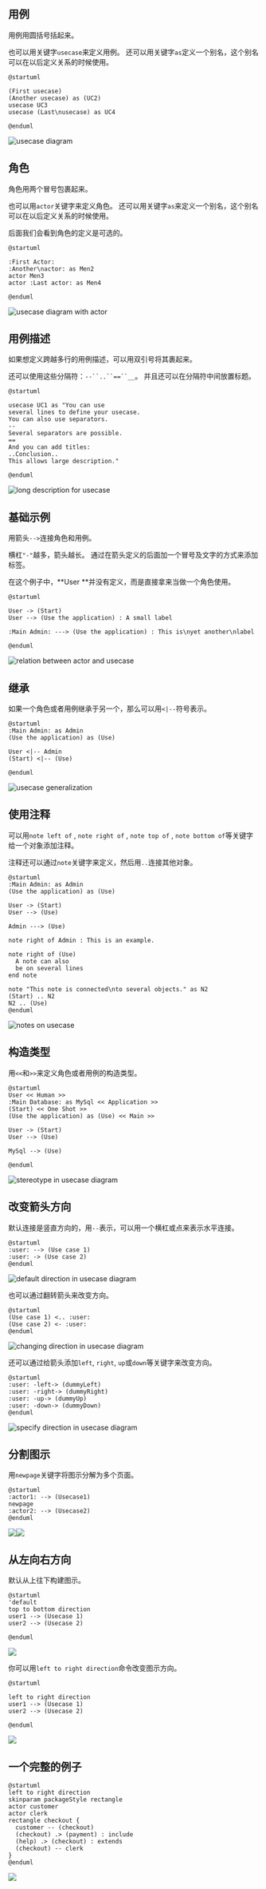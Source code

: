 ## 用例

用例用圆括号括起来。

也可以用关键字`usecase`来定义用例。 还可以用关键字`as`定义一个别名，这个别名可以在以后定义关系的时候使用。

```
@startuml

(First usecase)
(Another usecase) as (UC2)  
usecase UC3
usecase (Last\nusecase) as UC4

@enduml
```

![usecase diagram](https://i.imgur.com/jmVGD7Z.png)

## 角色

角色用两个冒号包裹起来。

也可以用`actor`关键字来定义角色。 还可以用关键字`as`来定义一个别名，这个别名可以在以后定义关系的时候使用。

后面我们会看到角色的定义是可选的。

```
@startuml

:First Actor:
:Another\nactor: as Men2
actor Men3
actor :Last actor: as Men4

@enduml
```

![usecase diagram with actor](https://i.imgur.com/ZBecnoa.png)

## 用例描述

如果想定义跨越多行的用例描述，可以用双引号将其裹起来。

还可以使用这些分隔符：`--``..``==``__`。 并且还可以在分隔符中间放置标题。

```
@startuml

usecase UC1 as "You can use
several lines to define your usecase.
You can also use separators.
--
Several separators are possible.
==
And you can add titles:
..Conclusion..
This allows large description."

@enduml
```

![long description for usecase](https://i.imgur.com/dmoFpAQ.png)

## 基础示例

用箭头`-->`连接角色和用例。

横杠`"-"`越多，箭头越长。 通过在箭头定义的后面加一个冒号及文字的方式来添加标签。

在这个例子中，**User **并没有定义，而是直接拿来当做一个角色使用。

```
@startuml

User -> (Start)
User --> (Use the application) : A small label

:Main Admin: ---> (Use the application) : This is\nyet another\nlabel

@enduml
```

![relation between actor and usecase](https://i.imgur.com/9YLnQG6.png)

## 继承

如果一个角色或者用例继承于另一个，那么可以用`<|--`符号表示。

```
@startuml
:Main Admin: as Admin
(Use the application) as (Use)

User <|-- Admin
(Start) <|-- (Use)

@enduml
```

![usecase generalization](https://i.imgur.com/gyhsbWl.png)

## 使用注释

可以用`note left of` , `note right of` , `note top of` , `note bottom of`等关键字给一个对象添加注释。

注释还可以通过`note`关键字来定义，然后用`..`连接其他对象。

```
@startuml
:Main Admin: as Admin
(Use the application) as (Use)

User -> (Start)
User --> (Use)

Admin ---> (Use)

note right of Admin : This is an example.

note right of (Use)
  A note can also
  be on several lines
end note

note "This note is connected\nto several objects." as N2
(Start) .. N2
N2 .. (Use)
@enduml
```

![notes on usecase](https://i.imgur.com/WWKBTLw.png)

## 构造类型

用`<<`和`>>`来定义角色或者用例的构造类型。

```
@startuml
User << Human >>
:Main Database: as MySql << Application >>
(Start) << One Shot >>
(Use the application) as (Use) << Main >>

User -> (Start)
User --> (Use)

MySql --> (Use)

@enduml
```

![stereotype in usecase diagram](https://i.imgur.com/dh8Z6qH.png)

## 改变箭头方向

默认连接是竖直方向的，用`--`表示，可以用一个横杠或点来表示水平连接。

```
@startuml
:user: --> (Use case 1)
:user: -> (Use case 2)
@enduml
```

![default direction in usecase diagram](https://i.imgur.com/Mhxc6gl.png)

也可以通过翻转箭头来改变方向。

```
@startuml
(Use case 1) <.. :user:
(Use case 2) <- :user:
@enduml
```

![changing direction in usecase diagram](https://i.imgur.com/Irh74Wc.png)

还可以通过给箭头添加`left`, `right`, `up`或`down`等关键字来改变方向。

```
@startuml
:user: -left-> (dummyLeft)
:user: -right-> (dummyRight)
:user: -up-> (dummyUp)
:user: -down-> (dummyDown)
@enduml
```

![specify direction in usecase diagram](https://i.imgur.com/7ZZRVWa.png)

## 分割图示

用`newpage`关键字将图示分解为多个页面。

```
@startuml
:actor1: --> (Usecase1)
newpage
:actor2: --> (Usecase2)
@enduml
```

![](https://i.imgur.com/Drmls0w.png)![](https://i.imgur.com/bRRid09.png)

## 从左向右方向

默认从上往下构建图示。

```
@startuml
'default
top to bottom direction
user1 --> (Usecase 1)
user2 --> (Usecase 2)

@enduml
```

![](https://i.imgur.com/f7P5H4J.png)

你可以用`left to right direction`命令改变图示方向。

```
@startuml

left to right direction
user1 --> (Usecase 1)
user2 --> (Usecase 2)

@enduml
```

![](https://i.imgur.com/hCecntG.png)

## 一个完整的例子

```
@startuml
left to right direction
skinparam packageStyle rectangle
actor customer
actor clerk
rectangle checkout {
  customer -- (checkout)
  (checkout) .> (payment) : include
  (help) .> (checkout) : extends
  (checkout) -- clerk
}
@enduml
```

![](https://i.imgur.com/WRhfHCv.png)